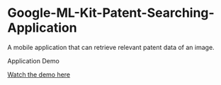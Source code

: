 # Google-ML-Kit-Patent-Searching-Application

A mobile application that can retrieve relevant patent data of an image.

Application Demo

[Watch the demo here](https://youtu.be/zNUEeUqiyDc)

